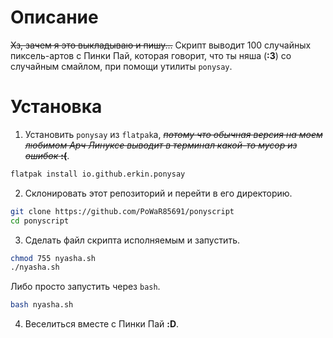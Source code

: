 # Описание

~~Хз, зачем я это выкладываю и пишу...~~ Скрипт выводит 100 случайных пиксель-артов с Пинки Пай, которая говорит, что ты няша (**:3**) со случайным смайлом, при помощи утилиты `ponysay`.

# Установка

1. Установить `ponysay` из `flatpak`а, ~~*потому что обычная версия на моем любимом Арч Линуксе выводит в терминал какой-то мусор из ошибок* __:(__~~.

```sh
flatpak install io.github.erkin.ponysay 
```

2. Склонировать этот репозиторий и перейти в его директорию.

```sh
git clone https://github.com/PoWaR85691/ponyscript
cd ponyscript
```

3. Сделать файл скрипта исполняемым и запустить.

```sh
chmod 755 nyasha.sh
./nyasha.sh
```

Либо просто запустить через `bash`.

```sh
bash nyasha.sh
```

4. Веселиться вместе с Пинки Пай **:D**.
